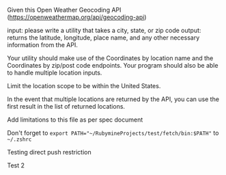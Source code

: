 Given this Open Weather Geocoding API (https://openweathermap.org/api/geocoding-api)

input: please write a utility that takes a city, state, or zip code
output: returns the latitude, longitude, place name, and any other necessary information from the API.

Your utility should make use of the Coordinates by location name and the Coordinates by zip/post code endpoints.
Your program should also be able to handle multiple location inputs.

Limit the location scope to be within the United States.

In the event that multiple locations are returned by the API, you can use the first result in the list of returned locations.

Add limitations to this file as per spec document

Don't forget to `export PATH="~/RubymineProjects/test/fetch/bin:$PATH"` to `~/.zshrc`

Testing direct push restriction

Test 2
